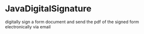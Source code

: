 # JavaDigitalSignature

digitally sign a form document and send the pdf of the signed form electronically via email

